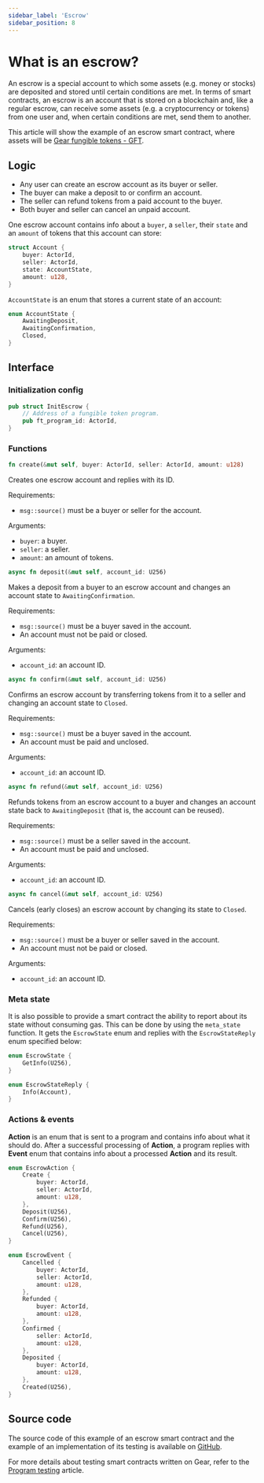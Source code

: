 ```yaml
---
sidebar_label: 'Escrow'
sidebar_position: 8
---
```


# What is an escrow?
An escrow is a special account to which some assets (e.g. money or stocks) are deposited and stored until certain conditions are met. In terms of smart contracts, an escrow is an account that is stored on a blockchain and, like a regular escrow, can receive some assets (e.g. a cryptocurrency or tokens) from one user and, when certain conditions are met, send them to another.

This article will show the example of an escrow smart contract, where assets will be [Gear fungible tokens - GFT](/developing-contracts/examples/gft-20).

## Logic
* Any user can create an escrow account as its buyer or seller.
* The buyer can make a deposit to or confirm an account.
* The seller can refund tokens from a paid account to the buyer.
* Both buyer and seller can cancel an unpaid account.

One escrow account contains info about a `buyer`, a `seller`, their `state` and an `amount` of tokens that this account can store:

```rust
struct Account {
    buyer: ActorId,
    seller: ActorId,
    state: AccountState,
    amount: u128,
}
```

`AccountState` is an enum that stores a current state of an account:
```rust
enum AccountState {
    AwaitingDeposit,
    AwaitingConfirmation,
    Closed,
}
```

## Interface
### Initialization config
```rust
pub struct InitEscrow {
    // Address of a fungible token program.
    pub ft_program_id: ActorId,
}
```

### Functions
```rust
fn create(&mut self, buyer: ActorId, seller: ActorId, amount: u128)
```
Creates one escrow account and replies with its ID.

Requirements:
* `msg::source()` must be a buyer or seller for the account.

Arguments:
* `buyer`: a buyer.
* `seller`: a seller.
* `amount`: an amount of tokens.

```rust
async fn deposit(&mut self, account_id: U256)
```
Makes a deposit from a buyer to an escrow account
and changes an account state to `AwaitingConfirmation`.

Requirements:
* `msg::source()` must be a buyer saved in the account.
* An account must not be paid or closed.

Arguments:
* `account_id`: an account ID.

```rust
async fn confirm(&mut self, account_id: U256)
```
Confirms an escrow account by transferring tokens from it
to a seller and changing an account state to `Closed`.

Requirements:
* `msg::source()` must be a buyer saved in the account.
* An account must be paid and unclosed.

Arguments:
* `account_id`: an account ID.

```rust
async fn refund(&mut self, account_id: U256)
```
Refunds tokens from an escrow account to a buyer
and changes an account state back to `AwaitingDeposit`
(that is, the account can be reused).

Requirements:
* `msg::source()` must be a seller saved in the account.
* An account must be paid and unclosed.

Arguments:
* `account_id`: an account ID.

```rust
async fn cancel(&mut self, account_id: U256)
```
Cancels (early closes) an escrow account by changing its state to `Closed`.

Requirements:
* `msg::source()` must be a buyer or seller saved in the account.
* An account must not be paid or closed.

Arguments:
* `account_id`: an account ID.

### Meta state
It is also possible to provide a smart contract the ability to report about its state without consuming gas. This can be done by using the `meta_state` function. It gets the `EscrowState` enum and replies with the `EscrowStateReply` enum specified below:
```rust
enum EscrowState {
    GetInfo(U256),
}
```

```rust
enum EscrowStateReply {
    Info(Account),
}
```

### Actions & events
**Action** is an enum that is sent to a program and contains info about what it should do. After a successful processing of **Action**, a program replies with **Event** enum that contains info about a processed **Action** and its result.

```rust
enum EscrowAction {
    Create {
        buyer: ActorId,
        seller: ActorId,
        amount: u128,
    },
    Deposit(U256),
    Confirm(U256),
    Refund(U256),
    Cancel(U256),
}
```

```rust
enum EscrowEvent {
    Cancelled {
        buyer: ActorId,
        seller: ActorId,
        amount: u128,
    },
    Refunded {
        buyer: ActorId,
        amount: u128,
    },
    Confirmed {
        seller: ActorId,
        amount: u128,
    },
    Deposited {
        buyer: ActorId,
        amount: u128,
    },
    Created(U256),
}
```

## Source code
The source code of this example of an escrow smart contract and the example of an implementation of its testing is available on [GitHub](https://github.com/gear-tech/apps/blob/master/escrow).

For more details about testing smart contracts written on Gear, refer to the [Program testing](/developing-contracts/testing) article.

